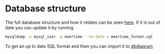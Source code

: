 # Database structure

The full database structure and how it relates can be seen [here](https://dbdocs.io/nickaswainston/meertime_dataportal?view=relationships).
If it is out of date you can update it by running

```bash
mysqldump -u mysql_user -p meertime --no-data > meertime_format.sql
```

To get an up to date SQL format and then you can import it to [dbdiagram](https://dbdiagram.io/home)